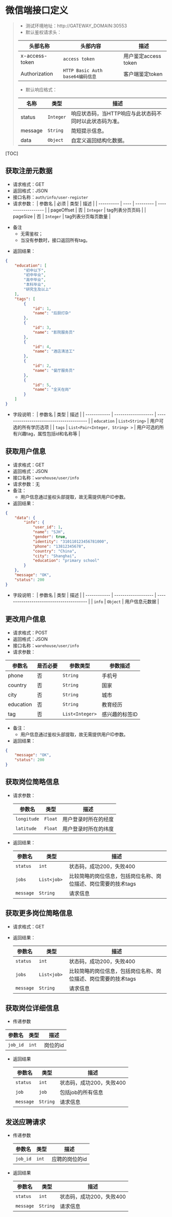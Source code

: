 # 微信端接口定义

> - 测试环境地址：http://GATEWAY_DOMAIN:30553
> - 默认鉴权请求头：
>
> | 头部名称       | 头部内容                         | 描述                 |
> | -------------- | -------------------------------- | -------------------- |
> | x-access-token | `access token`                   | 用户鉴定access token |
> | Authorization  | `HTTP Basic Auth base64编码信息` | 客户端鉴定token      |
> - 默认响应格式：
>
> | 名称    | 类型      | 描述                                                   |
> | ------- | --------- | ------------------------------------------------------ |
> | status  | `Integer` | 响应状态码，当HTTP响应与此状态码不同时以此状态码为准。 |
> | message | `String`  | 简短提示信息。                                         |
> | data    | `Object`  | 自定义返回结构化数据。                                 |
>

[TOC]

## 获取注册元数据

- 请求格式：GET
- 返回格式：JSON
- 接口名称：`auth/info/user-register`
- 请求参数：
| 参数名     | 必须 | 类型      | 描述                |
| ---------- | ---- | --------- | ------------------- |
| pageOffset | 否   | `Integer` | tag列表分页页码     |
| pageSize   | 否   | `Integer` | tag列表分页每页数量 |

* 备注
  * 无需鉴权；
  * 当没有参数时，接口返回所有tag。

- 返回结果：

```json
{
    "education": [
        "初中以下",
        "初中毕业",
        "高中毕业",
        "本科毕业",
        "研究生及以上"
    ],
    "tags": [
        {
            "id": 1,
            "name": "后厨打杂"
        },
        {
            "id": 3,
            "name": "影院服务员"
        },
        {
            "id": 4,
            "name": "酒店清洁工"
        },
        {
            "id": 2,
            "name": "餐厅服务员"
        },
        {
            "id": 5,
            "name": "全天在岗"
        }
    ]
}
```
- 字段说明：
| 参数名       | 类型                | 描述                                     |
| ------------ | ------------------- | ---------------------------------------- |
| `education` | `List<String>` | 用户可选的所有学历选项                   |
| `tags`       | `List<Pair<Integer, String> >` | 用户可选的所有兴趣tag，属性包括id和名称等 |

## 获取用户信息

* 请求格式：GET
* 返回格式：JSON
* 接口名称：`warehouse/user/info`
* 请求参数：无
* 备注：
  * 用户信息通过鉴权头部提取，故无需提供用户ID参数。
* 返回结果：

```json
{
    "data": {
        "info": {
            "user_id": 1,
            "name": "SJH",
            "gender": true,
            "identity": "310110123456781000",
            "phone": "13812345678",
            "country": "China",
            "city": "Shanghai",
            "education": "primary school"
        }
    },
    "message": "OK",
    "status": 200
}
```

* 字段说明：
| 参数名       | 类型                | 描述                                     |
| ------------ | ------------------- | ---------------------------------------- |
| `info` | `Object` | 用户信息元数据            |

## 更改用户信息

- 请求格式：POST
- 返回格式：JSON
- 接口名称：`warehouse/user/info`
- 请求参数：

| 参数名    | 是否必要 | 参数类型        | 参数描述       |
| --------- | -------- | --------------- | -------------- |
| phone     | 否       | `String`        | 手机号         |
| country   | 否       | `String`        | 国家           |
| city      | 否       | `String`        | 城市           |
| education | 否       | `String`        | 教育经历       |
| tag       | 否       | `List<Integer>` | 感兴趣的标签ID |

- 备注：
  - 用户信息通过鉴权头部提取，故无需提供用户ID参数。
- 返回结果：

```json
{
    "message": "OK",
    "status": 200
}
```

## 获取岗位简略信息


- 请求参数：

   | 参数名         | 类型     | 描述                 |
  | -------------- | -------- | -------------------- |
  | `longitude`    | `Float`  | 用户登录时所在的经度 |
  | `latitude`     | `Float`  | 用户登录时所在的纬度 |
- 返回结果：

  | 参数名 | 类型              | 描述                                                         |
  | ------ | ----------------- | ------------------------------------------------------------ |
  | `status`    | `int`    | 状态码，成功200，失败400 |
  | `jobs` | `List<job> ` | 比较简略的岗位信息，包括岗位名称、岗位描述、岗位需要的技术tags |
  | `message`       | `String` | 请求信息            |

## 获取更多岗位简略信息
- 请求格式：GET
- 返回结果：

  | 参数名 | 类型              | 描述                                                         |
  | ------ | ----------------- | ------------------------------------------------------------ |
  | `status`    | `int`    | 状态码，成功200，失败400 |
  | `jobs` | `List<job> ` | 比较简略的岗位信息，包括岗位名称、岗位描述、岗位需要的技术tags |
  | `message`       | `String` | 请求信息            |



## 获取岗位详细信息
- 传递参数 

| 参数名         | 类型     | 描述      |
| -------------- | -------- | --------- |
| `job_id`       | `int`    | 岗位的id  |

- 返回结果

   | 参数名 | 类型  | 描述              |
  | ------ | ----- | ----------------- |
  | `status`    | `int`    | 状态码，成功200，失败400 |
  | `job`  | `job` | 包括job的所有信息 |
  | `message`       | `String` | 请求信息            |
  
## 发送应聘请求

- 传递参数 

   | 参数名         | 类型     | 描述           |
  | -------------- | -------- | -------------- |
  | `job_id`       | `int`    | 应聘的岗位的id |
- 返回结果

  | 参数名 | 类型  | 描述                 |
  | ------ | ----- | -------------------- |
  | `status`    | `int`    | 状态码，成功200，失败400 |
  | `message`       | `String` | 请求信息            |

